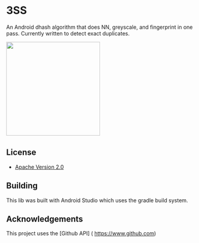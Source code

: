 # 3SS
An Android dhash algorithm that does NN, greyscale, and fingerprint in one pass. Currently written to detect exact duplicates.


<img src="https://i.imgur.com/foXopiC.png" height="250"/>&nbsp;&nbsp;&nbsp;&nbsp;&nbsp;&nbsp;&nbsp;&nbsp;&nbsp;

## License

* [Apache Version 2.0](http://www.apache.org/licenses/LICENSE-2.0.html)

## Building

This lib was built with Android Studio which uses the gradle build system.  

## Acknowledgements

This project uses the [Github API] ( https://www.github.com)





